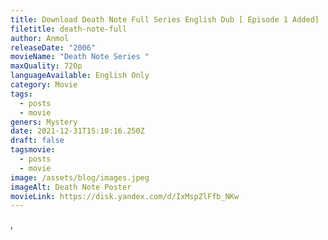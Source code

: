 ```yaml
---
title: Download Death Note Full Series English Dub [ Episode 1 Added]
filetitle: death-note-full
author: Anmol
releaseDate: "2006"
movieName: "Death Note Series "
maxQuality: 720p
languageAvailable: English Only
category: Movie
tags:
  - posts
  - movie
geners: Mystery
date: 2021-12-31T15:10:16.250Z
draft: false
tagsmovie:
  - posts
  - movie
image: /assets/blog/images.jpeg
imageAlt: Death Note Poster
movieLink: https://disk.yandex.com/d/IxMspZlFfb_NKw
---
```

,